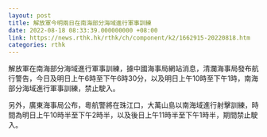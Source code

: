 ```yaml
---
layout: post
title: 解放軍今明兩日在南海部分海域進行軍事訓練
date: 2022-08-18 08:33:39.000000000 +08:00
link: https://news.rthk.hk/rthk/ch/component/k2/1662915-20220818.htm
categories: rthk
---
```


解放軍在南海部分海域進行軍事訓練，據中國海事局網站消息，清瀾海事局發布航行警告，今日及明日上午6時至下午6時30分，以及明日上午10時至下午1時，南海部分海域進行軍事訓練，禁止駛入。 

另外，廣東海事局公布，粵航警將在珠江口，大萬山島以南海域進行射擊訓練，時間為明日上午10時半至下午2時半，以及後日上午11時半至下午1時半，期間禁止駛入。
